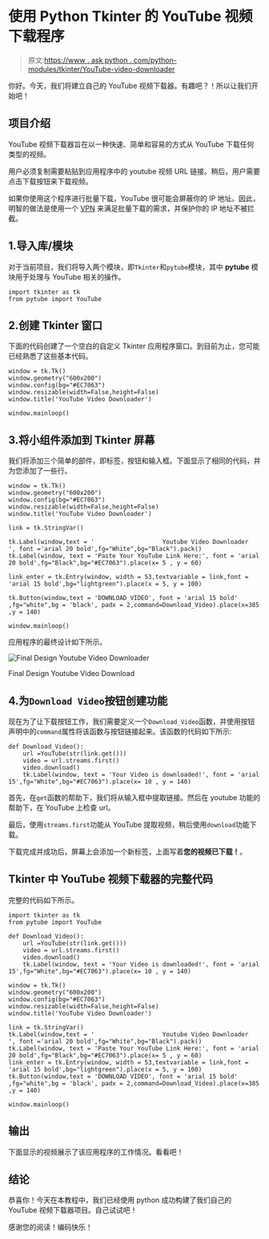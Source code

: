 # 使用 Python Tkinter 的 YouTube 视频下载程序

> 原文:[https://www . ask python . com/python-modules/tkinter/YouTube-video-downloader](https://www.askpython.com/python-modules/tkinter/youtube-video-downloader)

你好。今天，我们将建立自己的 YouTube 视频下载器。有趣吧？！所以让我们开始吧！

## 项目介绍

YouTube 视频下载器旨在以一种快速、简单和容易的方式从 YouTube 下载任何类型的视频。

用户必须复制需要粘贴到应用程序中的 youtube 视频 URL 链接。稍后，用户需要点击下载按钮来下载视频。

如果你使用这个程序进行批量下载，YouTube 很可能会屏蔽你的 IP 地址。因此，明智的做法是使用一个 [VPN](https://surfshark.com/download) 来满足批量下载的需求，并保护你的 IP 地址不被拦截。

## 1.导入库/模块

对于当前项目，我们将导入两个模块，即`Tkinter`和`pytube`模块，其中 **pytube** 模块用于处理与 YouTube 相关的操作。

```
import tkinter as tk
from pytube import YouTube

```

## 2.创建 Tkinter 窗口

下面的代码创建了一个空白的自定义 Tkinter 应用程序窗口。到目前为止，您可能已经熟悉了这些基本代码。

```
window = tk.Tk()
window.geometry("600x200")
window.config(bg="#EC7063")
window.resizable(width=False,height=False)
window.title('YouTube Video Downloader')

window.mainloop()

```

## 3.将小组件添加到 Tkinter 屏幕

我们将添加三个简单的部件，即标签，按钮和输入框。下面显示了相同的代码，并为您添加了一些行。

```
window = tk.Tk()
window.geometry("600x200")
window.config(bg="#EC7063")
window.resizable(width=False,height=False)
window.title('YouTube Video Downloader')

link = tk.StringVar()

tk.Label(window,text = '                   Youtube Video Downloader                    ', font ='arial 20 bold',fg="White",bg="Black").pack()
tk.Label(window, text = 'Paste Your YouTube Link Here:', font = 'arial 20 bold',fg="Black",bg="#EC7063").place(x= 5 , y = 60)

link_enter = tk.Entry(window, width = 53,textvariable = link,font = 'arial 15 bold',bg="lightgreen").place(x = 5, y = 100)

tk.Button(window,text = 'DOWNLOAD VIDEO', font = 'arial 15 bold' ,fg="white",bg = 'black', padx = 2,command=Download_Video).place(x=385 ,y = 140)

window.mainloop()

```

应用程序的最终设计如下所示。

![Final Design Youtube Video Downloader](../Images/bce9aefed2e6271e69f0051227d829e7.png)

Final Design Youtube Video Download

## 4.为`Download Video`按钮创建功能

现在为了让下载按钮工作，我们需要定义一个`Download_Video`函数，并使用按钮声明中的`command`属性将该函数与按钮链接起来。该函数的代码如下所示:

```
def Download_Video():     
    url =YouTube(str(link.get()))
    video = url.streams.first()
    video.download()
    tk.Label(window, text = 'Your Video is downloaded!', font = 'arial 15',fg="White",bg="#EC7063").place(x= 10 , y = 140)  

```

首先，在`get`函数的帮助下，我们将从输入框中提取链接。然后在 youtube 功能的帮助下，在 YouTube 上检查 url。

最后，使用`streams.first`功能从 YouTube 提取视频，稍后使用`download`功能下载。

下载完成并成功后，屏幕上会添加一个新标签，上面写着**您的视频已下载！**。

## Tkinter 中 YouTube 视频下载器的完整代码

完整的代码如下所示。

```
import tkinter as tk
from pytube import YouTube

def Download_Video():     
    url =YouTube(str(link.get()))
    video = url.streams.first()
    video.download()
    tk.Label(window, text = 'Your Video is downloaded!', font = 'arial 15',fg="White",bg="#EC7063").place(x= 10 , y = 140)  

window = tk.Tk()
window.geometry("600x200")
window.config(bg="#EC7063")
window.resizable(width=False,height=False)
window.title('YouTube Video Downloader')

link = tk.StringVar()
tk.Label(window,text = '                   Youtube Video Downloader                    ', font ='arial 20 bold',fg="White",bg="Black").pack()
tk.Label(window, text = 'Paste Your YouTube Link Here:', font = 'arial 20 bold',fg="Black",bg="#EC7063").place(x= 5 , y = 60)
link_enter = tk.Entry(window, width = 53,textvariable = link,font = 'arial 15 bold',bg="lightgreen").place(x = 5, y = 100)
tk.Button(window,text = 'DOWNLOAD VIDEO', font = 'arial 15 bold' ,fg="white",bg = 'black', padx = 2,command=Download_Video).place(x=385 ,y = 140)

window.mainloop()

```

## 输出

下面显示的视频展示了该应用程序的工作情况。看看吧！

## 结论

恭喜你！今天在本教程中，我们已经使用 python 成功构建了我们自己的 YouTube 视频下载器项目。自己试试吧！

感谢您的阅读！编码快乐！